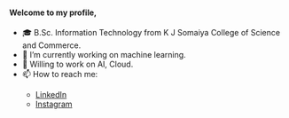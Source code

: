 
<h4>Welcome to my profile,</h4>

<ul>
  <li> 🎓 B.Sc. Information Technology from K J Somaiya College of Science and Commerce.
  <li> 🔭 I’m currently working on machine learning.</li>
  <li> 🏢 Willing to work on AI, Cloud.
  <li> 📫 How to reach me: </li>
  <ul>
    <li><a href="linkedin.com/in/bhosalesuraj"> LinkedIn </a></li>
    <li><a href="instagram.com/_suraj12__"> Instagram </a></li>
  </ul>
</ul>

